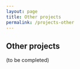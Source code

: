 ```yaml
---
layout: page
title: Other projects
permalink: /projects-other
---
```


## Other projects

(to be completed)